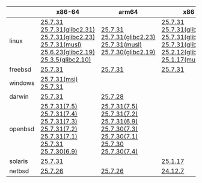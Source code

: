 ||x86-64|arm64|x86|ppc64le|armv7|armel|
| --- | --- | --- | --- | --- | --- | --- |
|linux|[25.7.31](https://github.com/roswell/sbcl_head/releases/download/25.7.31/sbcl-25.7.31-x86-64-linux-binary.tar.bz2)<br />[25.7.31(glibc2.31)](https://github.com/roswell/sbcl_head/releases/download/25.7.31/sbcl-25.7.31-x86-64-linux-glibc2.31-binary.tar.bz2)<br />[25.7.31(glibc2.23)](https://github.com/roswell/sbcl_head/releases/download/25.7.31/sbcl-25.7.31-x86-64-linux-glibc2.23-binary.tar.bz2)<br />[25.7.31(musl)](https://github.com/roswell/sbcl_head/releases/download/25.7.31/sbcl-25.7.31-x86-64-linux-musl-binary.tar.bz2)<br />[25.6.23(glibc2.19)](https://github.com/roswell/sbcl_head/releases/download/25.6.23/sbcl-25.6.23-x86-64-linux-glibc2.19-binary.tar.bz2)<br />[25.3.5(glibc2.10)](https://github.com/roswell/sbcl_head/releases/download/25.3.5/sbcl-25.3.5-x86-64-linux-glibc2.10-binary.tar.bz2)<br />|[25.7.31](https://github.com/roswell/sbcl_head/releases/download/25.7.31/sbcl-25.7.31-arm64-linux-binary.tar.bz2)<br />[25.7.31(glibc2.23)](https://github.com/roswell/sbcl_head/releases/download/25.7.31/sbcl-25.7.31-arm64-linux-glibc2.23-binary.tar.bz2)<br />[25.7.31(musl)](https://github.com/roswell/sbcl_head/releases/download/25.7.31/sbcl-25.7.31-arm64-linux-musl-binary.tar.bz2)<br />[25.7.30(glibc2.19)](https://github.com/roswell/sbcl_head/releases/download/25.7.30/sbcl-25.7.30-arm64-linux-glibc2.19-binary.tar.bz2)<br />|[25.7.31](https://github.com/roswell/sbcl_head/releases/download/25.7.31/sbcl-25.7.31-x86-linux-binary.tar.bz2)<br />[25.7.31(glibc2.31)](https://github.com/roswell/sbcl_head/releases/download/25.7.31/sbcl-25.7.31-x86-linux-glibc2.31-binary.tar.bz2)<br />[25.7.31(glibc2.23)](https://github.com/roswell/sbcl_head/releases/download/25.7.31/sbcl-25.7.31-x86-linux-glibc2.23-binary.tar.bz2)<br />[25.7.31(glibc2.19)](https://github.com/roswell/sbcl_head/releases/download/25.7.31/sbcl-25.7.31-x86-linux-glibc2.19-binary.tar.bz2)<br />[25.2.12(glibc2.10)](https://github.com/roswell/sbcl_head/releases/download/25.2.12/sbcl-25.2.12-x86-linux-glibc2.10-binary.tar.bz2)<br />[25.1.17(musl)](https://github.com/roswell/sbcl_head/releases/download/25.1.17/sbcl-25.1.17-x86-linux-musl-binary.tar.bz2)<br />|[25.7.31](https://github.com/roswell/sbcl_head/releases/download/25.7.31/sbcl-25.7.31-ppc64le-linux-binary.tar.bz2)<br />[25.7.31(glibc2.23)](https://github.com/roswell/sbcl_head/releases/download/25.7.31/sbcl-25.7.31-ppc64le-linux-glibc2.23-binary.tar.bz2)<br />[25.7.31(glibc2.19)](https://github.com/roswell/sbcl_head/releases/download/25.7.31/sbcl-25.7.31-ppc64le-linux-glibc2.19-binary.tar.bz2)<br />|[25.7.30](https://github.com/roswell/sbcl_head/releases/download/25.7.30/sbcl-25.7.30-armv7-linux-binary.tar.bz2)<br />|[25.1.17](https://github.com/roswell/sbcl_head/releases/download/25.1.17/sbcl-25.1.17-armel-linux-binary.tar.bz2)<br />|
|freebsd|[25.7.31](https://github.com/roswell/sbcl_head/releases/download/25.7.31/sbcl-25.7.31-x86-64-freebsd-binary.tar.bz2)<br />|[25.7.31](https://github.com/roswell/sbcl_head/releases/download/25.7.31/sbcl-25.7.31-arm64-freebsd-binary.tar.bz2)<br />|[25.7.31](https://github.com/roswell/sbcl_head/releases/download/25.7.31/sbcl-25.7.31-x86-freebsd-binary.tar.bz2)<br />||||
|windows|[25.7.31(msi)](https://github.com/roswell/sbcl_head/releases/download/25.7.31/sbcl-25.7.31-x86-64-windows-binary.msi)<br />[25.7.31](https://github.com/roswell/sbcl_head/releases/download/25.7.31/sbcl-25.7.31-x86-64-windows-binary.tar.bz2)<br />||||||
|darwin|[25.7.31](https://github.com/roswell/sbcl_head/releases/download/25.7.31/sbcl-25.7.31-x86-64-darwin-binary.tar.bz2)<br />|[25.7.28](https://github.com/roswell/sbcl_head/releases/download/25.7.28/sbcl-25.7.28-arm64-darwin-binary.tar.bz2)<br />|||||
|openbsd|[25.7.31(7.5)](https://github.com/roswell/sbcl_head/releases/download/25.7.31/sbcl-25.7.31-x86-64-openbsd-7.5-binary.tar.bz2)<br />[25.7.31(7.4)](https://github.com/roswell/sbcl_head/releases/download/25.7.31/sbcl-25.7.31-x86-64-openbsd-7.4-binary.tar.bz2)<br />[25.7.31(7.3)](https://github.com/roswell/sbcl_head/releases/download/25.7.31/sbcl-25.7.31-x86-64-openbsd-7.3-binary.tar.bz2)<br />[25.7.31(7.2)](https://github.com/roswell/sbcl_head/releases/download/25.7.31/sbcl-25.7.31-x86-64-openbsd-7.2-binary.tar.bz2)<br />[25.7.31(7.1)](https://github.com/roswell/sbcl_head/releases/download/25.7.31/sbcl-25.7.31-x86-64-openbsd-7.1-binary.tar.bz2)<br />[25.7.31](https://github.com/roswell/sbcl_head/releases/download/25.7.31/sbcl-25.7.31-x86-64-openbsd-binary.tar.bz2)<br />[25.7.30(6.9)](https://github.com/roswell/sbcl_head/releases/download/25.7.30/sbcl-25.7.30-x86-64-openbsd-6.9-binary.tar.bz2)<br />|[25.7.31(7.5)](https://github.com/roswell/sbcl_head/releases/download/25.7.31/sbcl-25.7.31-arm64-openbsd-7.5-binary.tar.bz2)<br />[25.7.31(7.2)](https://github.com/roswell/sbcl_head/releases/download/25.7.31/sbcl-25.7.31-arm64-openbsd-7.2-binary.tar.bz2)<br />[25.7.31(6.9)](https://github.com/roswell/sbcl_head/releases/download/25.7.31/sbcl-25.7.31-arm64-openbsd-6.9-binary.tar.bz2)<br />[25.7.30(7.3)](https://github.com/roswell/sbcl_head/releases/download/25.7.30/sbcl-25.7.30-arm64-openbsd-7.3-binary.tar.bz2)<br />[25.7.30(7.1)](https://github.com/roswell/sbcl_head/releases/download/25.7.30/sbcl-25.7.30-arm64-openbsd-7.1-binary.tar.bz2)<br />[25.7.30](https://github.com/roswell/sbcl_head/releases/download/25.7.30/sbcl-25.7.30-arm64-openbsd-binary.tar.bz2)<br />[25.7.30(7.4)](https://github.com/roswell/sbcl_head/releases/download/25.7.30/sbcl-25.7.30-arm64-openbsd-7.4-binary.tar.bz2)<br />|||||
|solaris|[25.7.31](https://github.com/roswell/sbcl_head/releases/download/25.7.31/sbcl-25.7.31-x86-64-solaris-binary.tar.bz2)<br />||[25.1.17](https://github.com/roswell/sbcl_head/releases/download/25.1.17/sbcl-25.1.17-x86-solaris-binary.tar.bz2)<br />||||
|netbsd|[25.7.26](https://github.com/roswell/sbcl_head/releases/download/25.7.26/sbcl-25.7.26-x86-64-netbsd-binary.tar.bz2)<br />|[25.7.26](https://github.com/roswell/sbcl_head/releases/download/25.7.26/sbcl-25.7.26-arm64-netbsd-binary.tar.bz2)<br />|[24.12.7](https://github.com/roswell/sbcl_head/releases/download/24.12.7/sbcl-24.12.7-x86-netbsd-binary.tar.bz2)<br />||||
